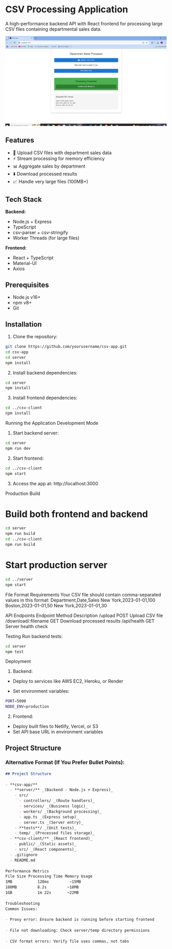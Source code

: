 # CSV Processing Application

A high-performance backend API with React frontend for processing large CSV files containing departmental sales data.

![App Screenshot](/screenshots/app-preview.png)

## Features

- 📁 Upload CSV files with department sales data
- ⚡ Stream processing for memory efficiency
- 📊 Aggregate sales by department
- ⬇️ Download processed results
- 📈 Handle very large files (100MB+)

## Tech Stack

**Backend:**

- Node.js + Express
- TypeScript
- csv-parser + csv-stringify
- Worker Threads (for large files)

**Frontend:**

- React + TypeScript
- Material-UI
- Axios

## Prerequisites

- Node.js v16+
- npm v8+
- Git

## Installation

1. Clone the repository:

```bash
git clone https://github.com/yourusername/csv-app.git
cd csv-app
cd server
npm install
```

2. Install backend dependencies:

```bash
cd server
npm install
```

3. Install frontend dependencies:

```bash
cd ../csv-client
npm install
```

Running the Application
Development Mode

1. Start backend server:

```bash
cd server
npm run dev
```

2. Start frontend:

```bash
cd ../csv-client
npm start
```

3. Access the app at: http://localhost:3000

Production Build

# Build both frontend and backend

```bash
cd server
npm run build
cd ../csv-client
npm run build
```

# Start production server

```bash
cd ../server
npm start
```

File Format Requirements
Your CSV file should contain comma-separated values in this format:
Department,Date,Sales
New York,2023-01-01,100
Boston,2023-01-01,50
New York,2023-01-01,30

API Endpoints
Endpoint Method Description
/upload POST Upload CSV file
/download/:filename GET Download processed results
/api/health GET Server health check

Testing
Run backend tests:

```bash
cd server
npm test
```

Deployment

1. Backend:

- Deploy to services like AWS EC2, Heroku, or Render

- Set environment variables:

```bash
PORT=5000
NODE_ENV=production
```

2. Frontend:

- Deploy built files to Netlify, Vercel, or S3
- Set API base URL in environment variables

## Project Structure

### Alternative Format (If You Prefer Bullet Points):

```markdown
## Project Structure

- **csv-app/**
  - **server/** _(Backend - Node.js + Express)_
    - src/
      - controllers/ _(Route handlers)_
      - services/ _(Business logic)_
      - workers/ _(Background processing)_
      - app.ts _(Express setup)_
      - server.ts _(Server entry)_
    - **tests**/ _(Unit tests)_
    - temp/ _(Processed files storage)_
  - **csv-client/** _(React frontend)_
    - public/ _(Static assets)_
    - src/ _(React components)_
  - .gitignore
  - README.md

Performance Metrics
File Size Processing Time Memory Usage
1MB           120ms         ~15MB
100MB         8.2s         ~18MB
1GB           1m 22s       ~22MB

Troubleshooting
Common Issues:

- Proxy error: Ensure backend is running before starting frontend

- File not downloading: Check server/temp directory permissions

- CSV format errors: Verify file uses commas, not tabs
```

```

```

